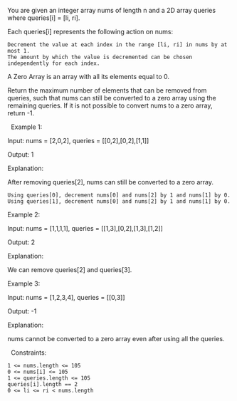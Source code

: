 You are given an integer array nums of length n and a 2D array queries where queries[i] = [li, ri].

Each queries[i] represents the following action on nums:


	Decrement the value at each index in the range [li, ri] in nums by at most 1.
	The amount by which the value is decremented can be chosen independently for each index.


A Zero Array is an array with all its elements equal to 0.

Return the maximum number of elements that can be removed from queries, such that nums can still be converted to a zero array using the remaining queries. If it is not possible to convert nums to a zero array, return -1.

 
Example 1:


Input: nums = [2,0,2], queries = [[0,2],[0,2],[1,1]]

Output: 1

Explanation:

After removing queries[2], nums can still be converted to a zero array.


	Using queries[0], decrement nums[0] and nums[2] by 1 and nums[1] by 0.
	Using queries[1], decrement nums[0] and nums[2] by 1 and nums[1] by 0.



Example 2:


Input: nums = [1,1,1,1], queries = [[1,3],[0,2],[1,3],[1,2]]

Output: 2

Explanation:

We can remove queries[2] and queries[3].


Example 3:


Input: nums = [1,2,3,4], queries = [[0,3]]

Output: -1

Explanation:

nums cannot be converted to a zero array even after using all the queries.


 
Constraints:


	1 <= nums.length <= 105
	0 <= nums[i] <= 105
	1 <= queries.length <= 105
	queries[i].length == 2
	0 <= li <= ri < nums.length

